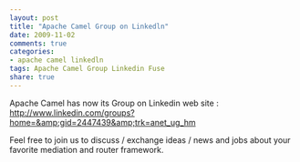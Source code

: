```yaml
---
layout: post
title: "Apache Camel Group on Linkedln"
date: 2009-11-02
comments: true
categories:
- apache camel linkedln
tags: Apache Camel Group Linkedin Fuse
share: true
---
```


Apache Camel has now its Group on Linkedin web site : <a href="http://www.linkedin.com/groups?home=&amp;gid=2447439&amp;trk=anet_ug_hm">http://www.linkedin.com/groups?home=&amp;gid=2447439&amp;trk=anet_ug_hm</a>

Feel free to join us to discuss / exchange ideas / news and jobs about your favorite mediation and router framework.
